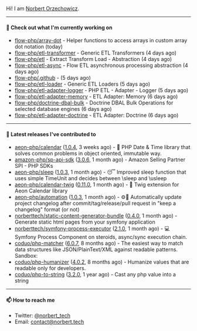 Hi!
I am [Norbert Orzechowicz](https://norbert.tech/).

---

#### 👷 Check out what I'm currently working on

- [flow-php/array-dot](https://github.com/flow-php/array-dot) - Helper functions to access arrays in custom array dot notation  (today)
- [flow-php/etl-transformer](https://github.com/flow-php/etl-transformer) - Generic ETL Transformers (4 days ago)
- [flow-php/etl](https://github.com/flow-php/etl) - Extract Transform Load - Abstraction (4 days ago)
- [flow-php/etl-async](https://github.com/flow-php/etl-async) - Flow ETL asynchronous processing abstraction  (4 days ago)
- [flow-php/.github](https://github.com/flow-php/.github) -  (5 days ago)
- [flow-php/etl-loader](https://github.com/flow-php/etl-loader) - Generic ETL Loaders (5 days ago)
- [flow-php/etl-adapter-logger](https://github.com/flow-php/etl-adapter-logger) - PHP ETL - Adapter - Logger (5 days ago)
- [flow-php/etl-adapter-memory](https://github.com/flow-php/etl-adapter-memory) - ETL Adapter: Memory (6 days ago)
- [flow-php/doctrine-dbal-bulk](https://github.com/flow-php/doctrine-dbal-bulk) - Doctrine DBAL Bulk Operations for selected database engines  (6 days ago)
- [flow-php/etl-adapter-doctrine](https://github.com/flow-php/etl-adapter-doctrine) - ETL Adapter: Doctrine (6 days ago)

---

#### 🔭 Latest releases I've contributed to

- [aeon-php/calendar](https://github.com/aeon-php/calendar) ([1.0.4](https://github.com/aeon-php/calendar/releases/tag/1.0.4), 3 weeks ago) - 📅 PHP Date &amp; Time library that solves common problems in object oriented, immutable way. 
- [amazon-php/sp-api-sdk](https://github.com/amazon-php/sp-api-sdk) ([3.0.6](https://github.com/amazon-php/sp-api-sdk/releases/tag/3.0.6), 1 month ago) - Amazon Selling Partner SPI - PHP SDKs
- [aeon-php/sleep](https://github.com/aeon-php/sleep) ([1.0.3](https://github.com/aeon-php/sleep/releases/tag/1.0.3), 1 month ago) - 😴 Improved sleep function that uses simple TimeUnit and decides between \sleep and \usleep
- [aeon-php/calendar-twig](https://github.com/aeon-php/calendar-twig) ([0.11.0](https://github.com/aeon-php/calendar-twig/releases/tag/0.11.0), 1 month ago) - 🌱 Twig extension for Aeon Calendar library 
- [aeon-php/automation](https://github.com/aeon-php/automation) ([1.0.3](https://github.com/aeon-php/automation/releases/tag/1.0.3), 1 month ago) - ⚙️📝 Automatically update project changelog after commit/tag/release/pull request in &#34;keep a changelog&#34; format (or not) 
- [norberttech/static-content-generator-bundle](https://github.com/norberttech/static-content-generator-bundle) ([0.4.0](https://github.com/norberttech/static-content-generator-bundle/releases/tag/0.4.0), 1 month ago) - Generate static html pages from your symfony application
- [norberttech/symfony-process-executor](https://github.com/norberttech/symfony-process-executor) ([2.1.0](https://github.com/norberttech/symfony-process-executor/releases/tag/2.1.0), 1 month ago) - 💻 Symfony Process Component on steroids, async/sync execution chain.
- [coduo/php-matcher](https://github.com/coduo/php-matcher) ([6.0.7](https://github.com/coduo/php-matcher/releases/tag/6.0.7), 8 months ago) - The easiest way to match data structures like JSON/PlainText/XML against readable patterns. Sandbox:
- [coduo/php-humanizer](https://github.com/coduo/php-humanizer) ([4.0.2](https://github.com/coduo/php-humanizer/releases/tag/4.0.2), 8 months ago) - Humanize values that are readable only for developers.
- [coduo/php-to-string](https://github.com/coduo/php-to-string) ([3.2.0](https://github.com/coduo/php-to-string/releases/tag/3.2.0), 1 year ago) - Cast any php value into a string 

---

#### 📫 How to reach me

- Twitter: [@norbert_tech](https://twitter.com/norbert_tech)
- Email: [contact@norbert.tech](mailto://contact@norbert.tech)